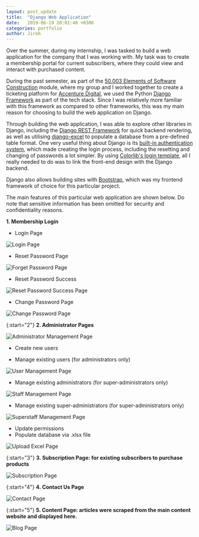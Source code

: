 ```yaml
---
layout: post_update
title:  "Django Web Application"
date:   2019-06-19 20:01:40 +0300
categories: portfolio
author: Jireh
---
```


Over the summer, during my internship, I was tasked to build a web application for the company that I was working with. My task was to create a membership portal for current subscribers, where they could view and interact with purchased content.  

During the past semester, as part of the [50.003 Elements of Software Construction][50-003] module, where my group and I worked together to create a ticketing platform for [Accenture Digital][acnapi], we used the Python [Django Framework][django] as part of the tech stack. Since I was relatively more familiar with this framework as compared to other frameworks, this was my main reason for choosing to build the web application on Django.  

Through building the web application, I was able to explore other libraries in Django, including the [Django REST Framework][drf] for quick backend rendering, as well as utilising [django-excel][django-excel] to populate a database from a pre-defined table format. One very useful thing about Django is its [built-in authentication system][django-authentication], which made creating the login process, including the resetting and changing of passwords a lot simpler. By using [Colorlib's login template][colorlib-template], all I really needed to do was to link the front-end design with the Django backend.  

Django also allows building sites with [Bootstrap][bootstrap], which was my frontend framework of choice for this particular project.

The main features of this particular web application are shown below. Do note that sensitive information has been omitted for security and confidentiality reasons. 

**1. Membership Login**  

* Login Page  

![Login Page](/portfolio/assets/img/django/django-login.png)

* Reset Password Page  

![Forget Password Page](/portfolio/assets/img/django/forget-password.png)  

* Reset Password Success  

![Reset Password Success Page](/portfolio/assets/img/django/forget-password-success.png)  

* Change Password Page  

![Change Password Page](/portfolio/assets/img/django/change-password.png)

{:start="2"}
**2. Administrator Pages** 

![Administrator Management Page](/portfolio/assets/img/django/admin-directory.png)

* Create new users  

* Manage existing users (for administrators only)  

![User Management Page](/portfolio/assets/img/django/user-management.png)  

* Manage existing administrators (for super-administrators only)  

![Staff Management Page](/portfolio/assets/img/django/staff-management.png)  

* Manage existing super-administrators (for super-administrators only)  

![Superstaff Management Page](/portfolio/assets/img/django/superstaff-management.png)

* Update permissions
* Populate database via .xlsx file  

![Upload Excel Page](/portfolio/assets/img/django/upload-excel.png)  

{:start="3"}
**3. Subscription Page: for existing subscribers to purchase products**

![Subscription Page](/portfolio/assets/img/django/subscribe.png)

{:start="4"}
**4. Contact Us Page**  

![Contact Page](/portfolio/assets/img/django/contact.png)  

{:start="5"}
**5. Content Page: articles were scraped from the main content website and displayed here.**  

![Blog Page](/portfolio/assets/img/django/blog.png)  


[50-003]: https://istd.sutd.edu.sg/undergraduate/courses/50003-elements-of-software-construction
[acnapi]: https://beta.acnapi.io/
[django]: https://www.djangoproject.com/
[drf]: https://www.django-rest-framework.org/
[django-excel]: https://github.com/pyexcel-webwares/django-excel
[colorlib-template]: https://colorlib.com/wp/template/login-form-v14/
[bootstrap]: https://getbootstrap.com/
[django-authentication]: https://docs.djangoproject.com/en/2.2/topics/auth/